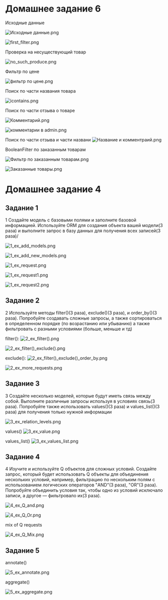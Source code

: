 # Домашнее задание 6

Исходные данные

![Исходные данные.png](Screenshots%2Ffilters%2F%D0%98%D1%81%D1%85%D0%BE%D0%B4%D0%BD%D1%8B%D0%B5%20%D0%B4%D0%B0%D0%BD%D0%BD%D1%8B%D0%B5.png)

![first_filter.png](Screenshots%2Ffilters%2Ffirst_filter.png)

Проверка на несуществующий товар

![no_such_produce.png](Screenshots%2Ffilters%2Fno_such_produce.png)

Фильтр по цене

![фильтр по цене.png](Screenshots%2Ffilters%2F%D1%84%D0%B8%D0%BB%D1%8C%D1%82%D1%80%20%D0%BF%D0%BE%20%D1%86%D0%B5%D0%BD%D0%B5.png)

Поиск по части названия товара

![icontains.png](Screenshots%2Ffilters%2Ficontains.png)

Поиск по части отзыва о товаре

![Комментарий.png](Screenshots%2Ffilters%2F%D0%9A%D0%BE%D0%BC%D0%BC%D0%B5%D0%BD%D1%82%D0%B0%D1%80%D0%B8%D0%B9.png)

![комментарии в admin.png](Screenshots%2Ffilters%2F%D0%BA%D0%BE%D0%BC%D0%BC%D0%B5%D0%BD%D1%82%D0%B0%D1%80%D0%B8%D0%B8%20%D0%B2%20admin.png)

Поиск по части отзыва и части названи
![Название и комментраий.png](Screenshots%2Ffilters%2F%D0%9D%D0%B0%D0%B7%D0%B2%D0%B0%D0%BD%D0%B8%D0%B5%20%D0%B8%20%D0%BA%D0%BE%D0%BC%D0%BC%D0%B5%D0%BD%D1%82%D1%80%D0%B0%D0%B8%D0%B9.png)

BooleanFilter по заказанным товарам

![Фильтр по заказанным товарам.png](Screenshots%2Ffilters%2F%D0%A4%D0%B8%D0%BB%D1%8C%D1%82%D1%80%20%D0%BF%D0%BE%20%D0%B7%D0%B0%D0%BA%D0%B0%D0%B7%D0%B0%D0%BD%D0%BD%D1%8B%D0%BC%20%D1%82%D0%BE%D0%B2%D0%B0%D1%80%D0%B0%D0%BC.png)

![Заказанные товары.png](Screenshots%2Ffilters%2F%D0%97%D0%B0%D0%BA%D0%B0%D0%B7%D0%B0%D0%BD%D0%BD%D1%8B%D0%B5%20%D1%82%D0%BE%D0%B2%D0%B0%D1%80%D1%8B.png)


# Домашнее задание 4

## Задание 1

1 Создайте модель с базовыми полями и заполните базовой информацией.
Используйте ORM для создания объекта вашей модели(3 раза) и выполните
запрос в базу данных для получения всех записей(3 раза)/

![1_ex_add_models.png](Screenshots%2F1_ex_add_models.png)

![1_ex_add_new_models.png](Screenshots%2F1_ex_add_new_models.png)

![1_ex_request.png](Screenshots%2F1_ex_request.png)

![1_ex_request1.png](Screenshots%2F1_ex_request1.png)

![1_ex_request2.png](Screenshots%2F1_ex_request2.png)


## Задание 2

2 Используйте методы filter()(3 раза), exclude()(3 раза), и order_by()(3 раза).
Попробуйте создавать сложные запросы, а также сортироваться в определенном
порядке (по возрастанию или убыванию) а также фильтровать с разными
условиями (больше, меньше и тд)

filter():
![2_ex_filter().png](Screenshots%2F2_ex_filter%28%29.png)

![2_ex_filter()_exclude().png](Screenshots%2F2_ex_filter%28%29_exclude%28%29.png)

exclude():
![2_ex_filter()_exclude()_order_by.png](Screenshots%2F2_ex_filter%28%29_exclude%28%29_order_by.png)

![2_ex_more_requests.png](Screenshots%2F2_ex_more_requests.png)

## Задание 3

3 Создайте несколько моделей, которые будут иметь связь между собой.
Выполните различные запросы используя в условиях связь(3 раза). Попробуйте
также использовать values()(3 раза) и values_list()(3 раза) для получения только
нужной информации

![3_ex_relation_levels.png](Screenshots%2F3_ex_relation_levels.png)

values()
![3_ex_value.png](Screenshots%2F3_ex_value.png)

values_list()
![3_ex_values_list.png](Screenshots%2F3_ex_values_list.png)

## Задание 4

4 Изучите и используйте Q объектов для сложных условий. Создайте запрос,
который будет использовать Q объекты для объединения нескольких условий,
например, фильтрацию по нескольким полям с использованием логических
операторов "AND"(3 раза), "OR"(3 раза). Попробуйте объединить условия так,
чтобы одно из условий исключало записи, а другое — фильтровало их(3 раза).

![4_ex_Q_and.png](Screenshots%2F4_ex_Q_and.png)

![4_ex_Q_Or.png](Screenshots%2F4_ex_Q_Or.png)

mix of Q requests

![4_ex_Q_Mix.png](Screenshots%2F4_ex_Q_Mix.png)


## Задание 5

annotate()

![5_ex_annotate.png](Screenshots%2F5_ex_annotate.png)

aggregate()

![5_ex_aggregate.png](Screenshots%2F5_ex_aggregate.png)